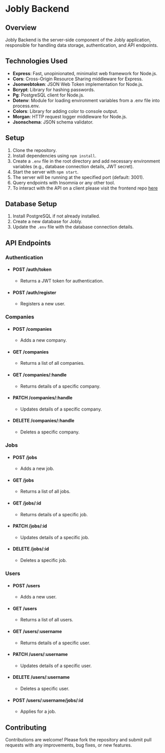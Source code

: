 # Jobly Backend

## Overview

Jobly Backend is the server-side component of the Jobly application, responsible for handling data storage, authentication, and API endpoints.

## Technologies Used

- **Express**: Fast, unopinionated, minimalist web framework for Node.js.
- **Cors**: Cross-Origin Resource Sharing middleware for Express.
- **Jsonwebtoken**: JSON Web Token implementation for Node.js.
- **Bcrypt**: Library for hashing passwords.
- **Pg**: PostgreSQL client for Node.js.
- **Dotenv**: Module for loading environment variables from a .env file into process.env.
- **Colors**: Library for adding color to console output.
- **Morgan**: HTTP request logger middleware for Node.js.
- **Jsonschema**: JSON schema validator.

## Setup

1. Clone the repository.
2. Install dependencies using `npm install`.
3. Create a `.env` file in the root directory and add necessary environment variables (e.g., database connection details, JWT secret).
4. Start the server with `npm start`.
5. The server will be running at the specified port (default: 3001).
6. Query endpoints with Insomnia or any other tool.
7. To interact with the API on a client please visit the frontend repo [here](https://github.com/brendenGit/jobly-frontend)

## Database Setup

1. Install PostgreSQL if not already installed.
2. Create a new database for Jobly.
3. Update the `.env` file with the database connection details.

## API Endpoints

### Authentication

- #### POST /auth/token
  - Returns a JWT token for authentication.

- #### POST /auth/register
  - Registers a new user.

### Companies

- #### POST /companies
  - Adds a new company.

- #### GET /companies
  - Returns a list of all companies.

- #### GET /companies/:handle
  - Returns details of a specific company.

- #### PATCH /companies/:handle
  - Updates details of a specific company.

- #### DELETE /companies/:handle
  - Deletes a specific company.

### Jobs

- #### POST /jobs
  - Adds a new job.

- #### GET /jobs
  - Returns a list of all jobs.

- #### GET /jobs/:id
  - Returns details of a specific job.

- #### PATCH /jobs/:id
  - Updates details of a specific job.

- #### DELETE /jobs/:id
  - Deletes a specific job.

### Users

- #### POST /users
  - Adds a new user.

- #### GET /users
  - Returns a list of all users.

- #### GET /users/:username
  - Returns details of a specific user.

- #### PATCH /users/:username
  - Updates details of a specific user.

- #### DELETE /users/:username
  - Deletes a specific user.

- #### POST /users/:username/jobs/:id
  - Applies for a job.


## Contributing

Contributions are welcome! Please fork the repository and submit pull requests with any improvements, bug fixes, or new features.


